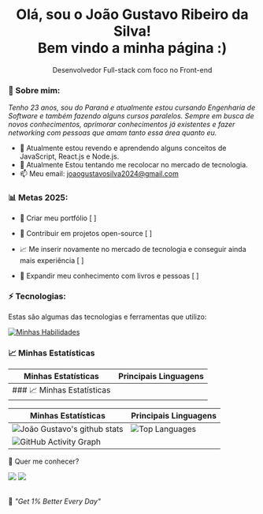 <h1 align='center'>
  Olá, sou o João Gustavo Ribeiro da Silva!
  <br/>
  Bem vindo a minha página :)
</h1>

<p align='center'>
  Desenvolvedor Full-stack com foco no Front-end
</p>

### 🌻 Sobre mim:

<p>
  <em>
   Tenho 23 anos, sou do Paraná e atualmente estou cursando Engenharia de Software e também fazendo alguns cursos paralelos. Sempre em busca de novos conhecimentos, aprimorar conhecimentos já existentes e fazer networking com pessoas que amam tanto essa área quanto eu.
  </em>
</p>

- 🌱 Atualmente estou revendo e aprendendo alguns conceitos de JavaScript, React.js e Node.js.
- 🚀 Atualmente Estou tentando me recolocar no mercado de tecnologia.
- 📫 Meu email: joaogustavosilva2024@gmail.com

### 📊 Metas 2025:

- 📂 Criar meu portfólio [ ]

- 🤝 Contribuir em projetos open-source [ ]

- 📈 Me inserir novamente no mercado de tecnologia e conseguir ainda mais experiência [ ]

- 📖 Expandir meu conhecimento com livros e pessoas [ ]

### ⚡ Tecnologias:

Estas são algumas das tecnologias e ferramentas que utilizo:

[![Minhas Habilidades](https://skillicons.dev/icons?i=html,css,js,react,nodejs,typescript,nextjs,postgresql)](https://skillicons.dev)

### 📈 Minhas Estatísticas

| Minhas Estatísticas                                                                                                                                                            | Principais Linguagens                                                                                                                                                                     |
| ------------------------------------------------------------------------------------------------------------------------------------------------------------------------ | ---------------------------------------------------------------------------------------------------------------------------------------------------------------------------------- |
| ### 📈 Minhas Estatísticas

| Minhas Estatísticas                                                                                                                                                         | Principais Linguagens                                                                                                                                                                 |
| ---------------------------------------------------------------------------------------------------------------------------------------------------------------------- | -------------------------------------------------------------------------------------------------------------------------------------------------------------------------------- |
| ![João Gustavo's github stats](https://github-readme-stats.vercel.app/api?username=joaosilva-web&show_icons=true&hide_border=true&count_private=true&theme=jolly) | ![Top Languages](https://github-readme-stats.vercel.app/api/top-langs/?username=joaosilva-web&langs_count=10&count_private=true&hide_border=true&theme=jolly&layout=compact)
![GitHub Activity Graph](https://github-readme-activity-graph.vercel.app/graph?username=joaosilva-web&theme=react-dark) |


💬 Quer me conhecer?

<div>
  <a href="https://www.linkedin.com/in/joaosilvadeveloper/" target="_blank"><img src="https://img.shields.io/badge/-LinkedIn-%230077B5?style=for-the-badge&logo=linkedin&logoColor=white" target="_blank"></a>
  <a href = "mailto:joaogustavosilva2024@gmail.com"><img src="https://img.shields.io/badge/-Gmail-%23333?style=for-the-badge&logo=gmail&logoColor=white" target="_blank"></a>
</div>
<br>
<p>🧠 <span style="font-style:italic">"Get 1% Better Every Day"</span></p>
